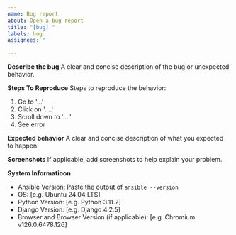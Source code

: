 ```yaml
---
name: Bug report
about: Open a bug report
title: "[bug] "
labels: bug
assignees: ''

---
```


**Describe the bug**
A clear and concise description of the bug or unexpected behavior.

**Steps To Reproduce**
Steps to reproduce the behavior:
1. Go to '...'
2. Click on '....'
3. Scroll down to '....'
4. See error

**Expected behavior**
A clear and concise description of what you expected to happen.

**Screenshots**
If applicable, add screenshots to help explain your problem.

**System Informatioon:**
- Ansible Version: Paste the output of `ansible --version`
- OS: [e.g. Ubuntu 24.04 LTS]
- Python Version: [e.g. Python 3.11.2]
- Django Version: [e.g. Django 4.2.5]
- Browser and Browser Version (if applicable): [e.g. Chromium v126.0.6478.126]
